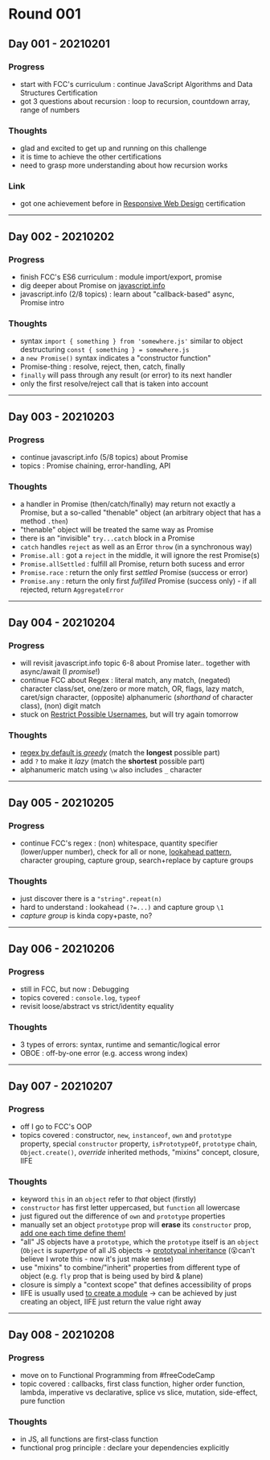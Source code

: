 # Round 001

## Day 001 - 20210201
### Progress
- start with FCC's curriculum : continue JavaScript Algorithms and Data Structures Certification
- got 3 questions about recursion : loop to recursion, countdown array, range of numbers
### Thoughts
- glad and excited to get up and running on this challenge
- it is time to achieve the other certifications
- need to grasp more understanding about how recursion works
### Link
- got one achievement before in [Responsive Web Design](https://www.freecodecamp.org/certification/hizkiajuan/responsive-web-design) certification

---

## Day 002 - 20210202
### Progress
- finish FCC's ES6 curriculum : module import/export, promise
- dig deeper about Promise on [javascript.info](https://javascript.info/async)
- javascript.info (2/8 topics) : learn about "callback-based" async, Promise intro
### Thoughts
- syntax `import { something } from 'somewhere.js'` similar to object destructuring `const { something } = somewhere.js`
- a `new Promise()` syntax indicates a "constructor function"
- Promise-thing : resolve, reject, then, catch, finally
- `finally` will pass through any result (or error) to its next handler
- only the first resolve/reject call that is taken into account

---

## Day 003 - 20210203
### Progress
- continue javascript.info (5/8 topics) about Promise
- topics : Promise chaining, error-handling, API
### Thoughts
- a handler in Promise (then/catch/finally) may return not exactly a Promise, but a so-called "thenable" object (an arbitrary object that has a method `.then`)
- "thenable" object will be treated the same way as Promise
- there is an "invisible" `try...catch` block in a Promise
- `catch` handles `reject` as well as an Error `throw` (in a synchronous way)
- `Promise.all` : got a `reject` in the middle, it will ignore the rest Promise(s)
- `Promise.allSettled` : fulfill all Promise, return both sucess and error
- `Promise.race` : return the only first _settled_ Promise (success or error)
- `Promise.any` : return the only first _fulfilled_ Promise (success only) - if all rejected, return `AggregateError`

---

## Day 004 - 20210204
### Progress
- will revisit javascript.info topic 6-8 about Promise later.. together with async/await (I _promise_!)
- continue FCC about Regex : literal match, any match, (negated) character class/set, one/zero or more match, OR,  flags, lazy match, caret/sign character, (opposite) alphanumeric (_shorthand_ of character class), (non) digit match
- stuck on [Restrict Possible Usernames](https://www.freecodecamp.org/learn/javascript-algorithms-and-data-structures/regular-expressions/restrict-possible-usernames), but will try again tomorrow
### Thoughts
- [regex by default is _greedy_](https://www.freecodecamp.org/learn/javascript-algorithms-and-data-structures/regular-expressions/find-characters-with-lazy-matching) (match the **longest** possible part)
- add `?` to make it _lazy_ (match the **shortest** possible part)
- alphanumeric match using `\w` also includes `_` character

---

## Day 005 - 20210205
### Progress
- continue FCC's regex : (non) whitespace, quantity specifier (lower/upper number), check for all or none, [lookahead pattern](https://www.freecodecamp.org/learn/javascript-algorithms-and-data-structures/regular-expressions/positive-and-negative-lookahead), character grouping, capture group, search+replace by capture groups
### Thoughts
- just discover there is a `"string".repeat(n)`
- hard to understand : lookahead `(?=...)` and capture group `\1`
- _capture group_ is kinda copy+paste, no?

---

## Day 006 - 20210206
### Progress
- still in FCC, but now : Debugging
- topics covered : `console.log`, `typeof`
- revisit loose/abstract vs strict/identity equality
### Thoughts
- 3 types of errors: syntax, runtime and semantic/logical error
- OBOE : off-by-one error (e.g. access wrong index)

---

## Day 007 - 20210207
### Progress
- off I go to FCC's OOP
- topics covered : constructor, `new`, `instanceof`, `own` and `prototype` property, special `constructor` property, `isPrototypeOf`, `prototype` chain, `Object.create()`, _override_ inherited methods, "mixins" concept, closure, IIFE
### Thoughts
- keyword `this` in an `object` refer to _that_ object (firstly)
- `constructor` has first letter uppercased, but `function` all lowercase
- just figured out the difference of `own` and `prototype` properties
- manually set an object `prototype` prop will **erase** its `constructor` prop, [add one each time define them!](https://www.freecodecamp.org/learn/javascript-algorithms-and-data-structures/object-oriented-programming/remember-to-set-the-constructor-property-when-changing-the-prototype)
- "all" JS objects have a `prototype`, which the `prototype` itself is an `object` (`Object` is _supertype_ of all JS objects -> [prototypal inheritance](https://www.freecodecamp.org/news/all-you-need-to-know-to-understand-javascripts-prototype-a2bff2d28f03/) (😮can't believe I wrote this - now it's just make sense)
- use "mixins" to combine/"inherit" properties from different type of object (e.g. `fly` prop that is being used by bird & plane)
- closure is simply a "context scope" that defines accessibility of props
- IIFE is usually used [to create a module](https://www.freecodecamp.org/learn/javascript-algorithms-and-data-structures/object-oriented-programming/use-an-iife-to-create-a-module) -> can be achieved by just creating an object, IIFE just return the value right away

---

## Day 008 - 20210208
### Progress
- move on to Functional Programming from #freeCodeCamp
- topic covered : callbacks, first class function, higher order function, lambda, imperative vs declarative, splice vs slice, mutation, side-effect, pure function
### Thoughts
- in JS, all functions are first-class function
- functional prog principle : declare your dependencies explicitly